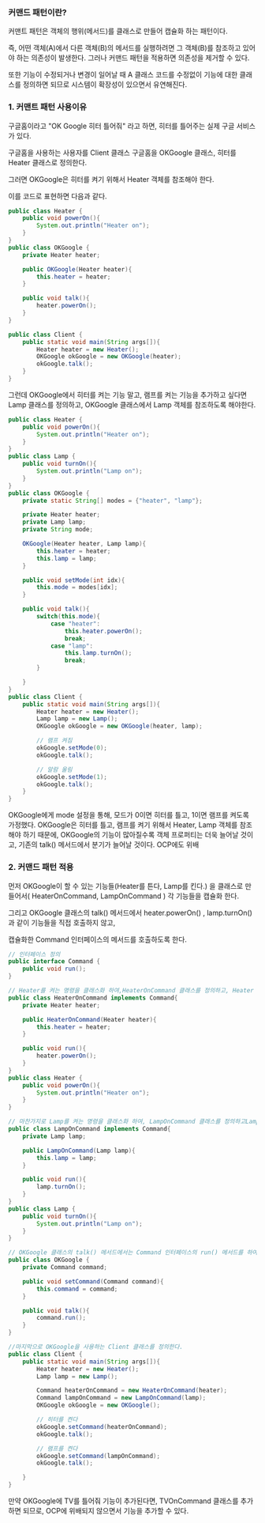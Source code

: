### 커맨드 패턴이란?

커맨트 패턴은 객체의 행위(메서드)를 클래스로 만들어 캡슐화 하는 패턴이다.

즉, 어떤 객체(A)에서 다른 객체(B)의 메서드를 실행하려면
그 객체(B)를 참조하고 있어야 하는 의존성이 발생한다.
그러나 커맨드 패턴을 적용하면 의존성을 제거할 수 있다.

또한 기능이 수정되거나 변경이 일어날 때 A 클래스 코드를 수정없이 기능에 대한 클래스를 정의하면 되므로 시스템이 확장성이 있으면서 유연해진다.

### 1. 커맨트 패턴 사용이유

구글홈이라고 "OK Google 히터 틀어줘" 라고 하면, 히터를 틀어주는 실제 구글 서비스가 있다.

구글홈을 사용하는 사용자를 Client 클래스
구글홈을 OKGoogle 클래스,
히터를 Heater 클래스로 정의한다.

그러면 OKGoogle은 히터를 켜기 위해서 Heater 객체를 참조해야 한다.

이를 코드로 표현하면 다음과 같다.

```java
public class Heater {
    public void powerOn(){
        System.out.println("Heater on");
    }
}
public class OKGoogle {
    private Heater heater;

    public OKGoogle(Heater heater){
        this.heater = heater;
    }

    public void talk(){
        heater.powerOn();
    }
}

public class Client {
    public static void main(String args[]){
        Heater heater = new Heater();
        OKGoogle okGoogle = new OKGoogle(heater);
        okGoogle.talk();
    }
}
```

그런데 OKGoogle에서 히터를 켜는 기능 말고, 램프를 켜는
기능을 추가하고 싶다면 Lamp 클래스를 정의하고, OKGoogle
클래스에서 Lamp 객체를 참조하도록 해야한다.

```java
public class Heater {
    public void powerOn(){
        System.out.println("Heater on");
    }
}
public class Lamp {
    public void turnOn(){
        System.out.println("Lamp on");
    }
}
public class OKGoogle {
    private static String[] modes = {"heater", "lamp"};

    private Heater heater;
    private Lamp lamp;
    private String mode;

    OKGoogle(Heater heater, Lamp lamp){
        this.heater = heater;
        this.lamp = lamp;
    }

    public void setMode(int idx){
        this.mode = modes[idx];
    }

    public void talk(){
        switch(this.mode){
            case "heater":
                this.heater.powerOn();
                break;
            case "lamp":
                this.lamp.turnOn();
                break;
        }

    }
}
public class Client {
    public static void main(String args[]){
        Heater heater = new Heater();
        Lamp lamp = new Lamp();
        OKGoogle okGoogle = new OKGoogle(heater, lamp);

        // 램프 켜짐
        okGoogle.setMode(0);
        okGoogle.talk();

        // 알람 울림
        okGoogle.setMode(1);
        okGoogle.talk();
    }
}
```

OKGoogle에게 mode 설정을 통해, 모드가 0이면 히터를 틀고, 1이면 램프를 켜도록 가정했다.
OKGoogle은 히터를 틀고, 램프를 켜기 위해서 Heater, Lamp 객체를 참조해야 하기 때문에,
OKGoogle의 기능이 많아질수록 객체 프로퍼티는 더욱 늘어날 것이고,
기존의 talk() 메서드에서 분기가 늘어날 것이다.
OCP에도 위배

### 2. 커맨드 패턴 적용

먼저 OKGoogle이 할 수 있는 기능들(Heater를 튼다, Lamp를 킨다.) 을 클래스로 만들어서( HeaterOnCommand, LampOnCommand ) 각 기능들을 캡슐화 한다.

그리고 OKGoogle 클래스의 talk() 메서드에서 heater.powerOn() , lamp.turnOn()과 같이 기능들을 직접 호출하지 않고,

캡슐화한 Command 인터페이스의 메서드를 호출하도록 한다.

```java
// 인터페이스 정의
public interface Command {
    public void run();
}

// Heater를 켜는 명령을 클래스화 하여,HeaterOnCommand 클래스를 정의하고, Heater 클래스는 그대로 히터를 켜는 powerOn() 메서드를 정의한다.
public class HeaterOnCommand implements Command{
    private Heater heater;

    public HeaterOnCommand(Heater heater){
        this.heater = heater;
    }

    public void run(){
        heater.powerOn();
    }
}
public class Heater {
    public void powerOn(){
        System.out.println("Heater on");
    }
}

// 마찬가지로 Lamp를 켜는 명령을 클래스화 하여, LampOnCommand 클래스를 정의하고Lamp 클래스는 그대로 램프를 켜는 turnOn() 메서드를 정의한다.
public class LampOnCommand implements Command{
    private Lamp lamp;

    public LampOnCommand(Lamp lamp){
        this.lamp = lamp;
    }

    public void run(){
        lamp.turnOn();
    }
}
public class Lamp {
    public void turnOn(){
        System.out.println("Lamp on");
    }
}

// OKGoogle 클래스의 talk() 메서드에서는 Command 인터페이스의 run() 메서드를 하여 명령을 실행한다.
public class OKGoogle {
    private Command command;

    public void setCommand(Command command){
        this.command = command;
    }

    public void talk(){
        command.run();
    }
}

//마지막으로 OKGoogle을 사용하는 Client 클래스를 정의한다.
public class Client {
    public static void main(String args[]){
        Heater heater = new Heater();
        Lamp lamp = new Lamp();

        Command heaterOnCommand = new HeaterOnCommand(heater);
        Command lampOnCommand = new LampOnCommand(lamp);
        OKGoogle okGoogle = new OKGoogle();

        // 히터를 켠다
        okGoogle.setCommand(heaterOnCommand);
        okGoogle.talk();

        // 램프를 켠다
        okGoogle.setCommand(lampOnCommand);
        okGoogle.talk();

    }
}
```

만약 OKGoogle에 TV를 틀어줘 기능이 추가된다면,
TVOnCommand 클래스를 추가하면 되므로, OCP에 위배되지 않으면서 기능을 추가할 수 있다.
